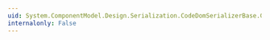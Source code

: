 ```yaml
---
uid: System.ComponentModel.Design.Serialization.CodeDomSerializerBase.GetAttributesFromTypeHelper(System.ComponentModel.Design.Serialization.IDesignerSerializationManager,System.Type)
internalonly: False
---
```

